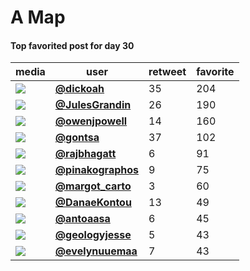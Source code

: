 # A Map

#### Top favorited post for day 30
| media                                                           | user                                                                            |   retweet |   favorite |
|-----------------------------------------------------------------|---------------------------------------------------------------------------------|-----------|------------|
| ![](http://pbs.twimg.com/media/EoGRIm8XMAM7rUH.jpg)             | **[@dickoah](https://twitter.com/twitter/statuses/1333506738386038784)**        |        35 |        204 |
| ![](http://pbs.twimg.com/media/EnweXoPW8AEt6Xr.jpg)             | **[@JulesGrandin](https://twitter.com/twitter/statuses/1333309789733007362)**   |        26 |        190 |
| ![](http://pbs.twimg.com/media/EoEPWyuW4AUtLVe.jpg)             | **[@owenjpowell](https://twitter.com/twitter/statuses/1333363933625847817)**    |        14 |        160 |
| ![](http://pbs.twimg.com/media/EoGj8gaXcAQ9jui.jpg)             | **[@gontsa](https://twitter.com/twitter/statuses/1333527390631432192)**         |        37 |        102 |
| ![](http://pbs.twimg.com/media/EoFku1wUwBE300_.jpg)             | **[@rajbhagatt](https://twitter.com/twitter/statuses/1333457876178718720)**     |         6 |         91 |
| ![](http://pbs.twimg.com/media/EoFjKOrXUAIKaI-.jpg)             | **[@pinakographos](https://twitter.com/twitter/statuses/1333456170145734659)**  |         9 |         75 |
| ![](http://pbs.twimg.com/media/EoFoXbJW4AA64ov.jpg)             | **[@margot_carto](https://twitter.com/twitter/statuses/1333462126548185093)**   |         3 |         60 |
| ![](http://pbs.twimg.com/media/EoFvcl0XEAEJsEj.jpg)             | **[@DanaeKontou](https://twitter.com/twitter/statuses/1333471375147884545)**    |        13 |         49 |
| ![](http://pbs.twimg.com/media/EoE_3fgXcAcotex.png)             | **[@antoaasa](https://twitter.com/twitter/statuses/1333417239303884800)**       |         6 |         45 |
| ![](http://pbs.twimg.com/tweet_video_thumb/EoFpARyWEA4iiBA.jpg) | **[@geologyjesse](https://twitter.com/twitter/statuses/1333478401705996289)**   |         5 |         43 |
| ![](http://pbs.twimg.com/media/EoDARC2XcAEgA6O.jpg)             | **[@evelynuuemaa](https://twitter.com/twitter/statuses/1333306990668484609)**   |         7 |         43 |
 
